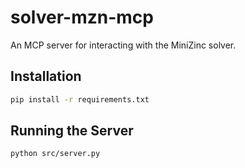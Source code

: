 # solver-mzn-mcp

An MCP server for interacting with the MiniZinc solver.

## Installation

```bash
pip install -r requirements.txt
```

## Running the Server

```bash
python src/server.py
```
